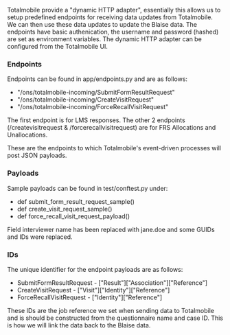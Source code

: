 Totalmobile provide a "dynamic HTTP adapter", essentially this allows us to setup predefined endpoints for receiving data updates from Totalmobile. We can then use these data updates to update the Blaise data. The endpoints have basic authenication, the username and password (hashed) are set as environment variables. The dynamic HTTP adapter can be configured from the Totalmobile UI.

### Endpoints 

Endpoints can be found in app/endpoints.py and are as follows:

* "/ons/totalmobile-incoming/SubmitFormResultRequest"
* "/ons/totalmobile-incoming/CreateVisitRequest"
* "/ons/totalmobile-incoming/ForceRecallVisitRequest"

The first endpoint is for LMS responses.
The other 2 endpoints (/createvisitrequest & /forcerecallvisitrequest) are for FRS Allocations and Unallocations. 

These are the endpoints to which Totalmobile's event-driven processes will post JSON payloads.

### Payloads

Sample payloads can be found in test/conftest.py under:

* def submit_form_result_request_sample()
* def create_visit_request_sample()
* def force_recall_visit_request_payload()

Field interviewer name has been replaced with jane.doe and some GUIDs and IDs were replaced.

### IDs

The unique identifier for the endpoint payloads are as follows:

* SubmitFormResultRequest - ["Result"]["Association"]["Reference"]
* CreateVisitRequest - ["Visit"]["Identity"]["Reference"]
* ForceRecallVisitRequest - ["Identity"]["Reference"]

These IDs are the job reference we set when sending data to Totalmobile and is should be constructed from the questionnaire name and case ID. This is how we will link the data back to the Blaise data.
